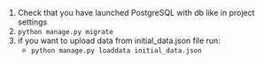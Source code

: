 1) Check that you have launched PostgreSQL with db like in project settings
2) `python manage.py migrate`
3) if you want to upload data from initial_data.json file run:
   - `python manage.py loaddata initial_data.json`